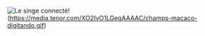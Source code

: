 
<!--
**huynhthehau/huynhthehau** is a ✨ _special_ ✨ repository because its `README.md` (this file) appears on your GitHub profile.

Here are some ideas to get you started:

- 🔭 I’m currently working on ...
- 
- 👯 I’m looking to collaborate on ...
- 🤔 I’m looking for help with ...
- 💬 Ask me about ...
- 📫 How to reach me: ...
- 😄 Pronouns: ...
- ⚡ Fun fact: ...
-->
![Le singe connecté!](https://i.makeagif.com/media/3-08-2016/1qcnOU.gif) (https://media.tenor.com/XO2IvO1LGegAAAAC/champs-macaco-digitando.gif)
